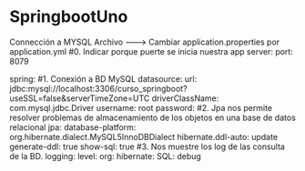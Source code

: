 # SpringbootUno

Connección a MYSQL
Archivo ---> Cambiar application.properties por application.yml
#0. Indicar porque puerte se inicia nuestra app
server:
  port: 8079

spring:
#1. Conexión a BD MySQL
  datasource:
    url: jdbc:mysql://localhost:3306/curso_springboot?useSSL=false&serverTimeZone=UTC
    driverClassName: com.mysql.jdbc.Driver
    username: root
    password:
#2. Jpa nos permite resolver problemas de almacenamiento de los objetos en una base de datos relacional
  jpa:
    database-platform: org.hibernate.dialect.MySQL5InnoDBDialect
    hibernate.ddl-auto: update
    generate-ddl: true
    show-sql: true
#3. Nos muestre los log de las consulta de la BD.
logging:
  level:
    org:
      hibernate:
        SQL: debug
